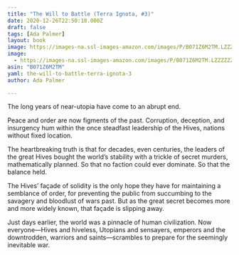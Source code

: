 ```yaml
---
title: "The Will to Battle (Terra Ignota, #3)"
date: 2020-12-26T22:50:18.000Z
draft: false
tags: [Ada Palmer]
layout: book
image: https://images-na.ssl-images-amazon.com/images/P/B071Z6M2TM.LZZZZZZZ.jpg
image: 
  - https://images-na.ssl-images-amazon.com/images/P/B071Z6M2TM.LZZZZZZZ.jpg
asin: "B071Z6M2TM"
yaml: the-will-to-battle-terra-ignota-3
author: Ada Palmer

---
```


The long years of near-utopia have come to an abrupt end.  
  
Peace and order are now figments of the past. Corruption, deception, and insurgency hum within the once steadfast leadership of the Hives, nations without fixed location.  
  
The heartbreaking truth is that for decades, even centuries, the leaders of the great Hives bought the world’s stability with a trickle of secret murders, mathematically planned. So that no faction could ever dominate. So that the balance held.  
  
The Hives’ façade of solidity is the only hope they have for maintaining a semblance of order, for preventing the public from succumbing to the savagery and bloodlust of wars past. But as the great secret becomes more and more widely known, that façade is slipping away.  
  
Just days earlier, the world was a pinnacle of human civilization. Now everyone—Hives and hiveless, Utopians and sensayers, emperors and the downtrodden, warriors and saints—scrambles to prepare for the seemingly inevitable war.